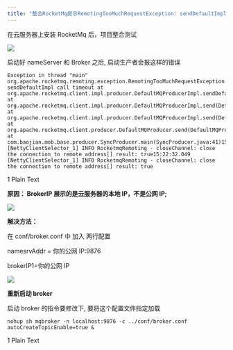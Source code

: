 ```yaml
---
title: "整合RocketMq提示RemotingTooMuchRequestException: sendDefaultImpl call timeout"
---
```


在云服务器上安装 RocketMq 后，项目整合测试

![](https://notes-learning.oss-cn-beijing.aliyuncs.com/xuvc3b/1616130360509-382458c2-a13e-443d-b718-bdf91b083bb3.png)

启动好 nameServer 和 Broker 之后, 启动生产者会报这样的错误&#x20;

    Exception in thread "main" org.apache.rocketmq.remoting.exception.RemotingTooMuchRequestException: sendDefaultImpl call timeout	at org.apache.rocketmq.client.impl.producer.DefaultMQProducerImpl.sendDefaultImpl(DefaultMQProducerImpl.java:588)	at org.apache.rocketmq.client.impl.producer.DefaultMQProducerImpl.send(DefaultMQProducerImpl.java:1223)	at org.apache.rocketmq.client.impl.producer.DefaultMQProducerImpl.send(DefaultMQProducerImpl.java:1173)	at org.apache.rocketmq.client.producer.DefaultMQProducer.send(DefaultMQProducer.java:214)	at com.baojian.mob.base.producer.SyncProducer.main(SyncProducer.java:41)15:22:31.455 [NettyClientSelector_1] INFO RocketmqRemoting - closeChannel: close the connection to remote address[] result: true15:22:32.049 [NettyClientSelector_1] INFO RocketmqRemoting - closeChannel: close the connection to remote address[] result: true

1
Plain Text

**原因： BrokerIP 展示的是云服务器的本地 IP，不是公网 IP;**

![](https://notes-learning.oss-cn-beijing.aliyuncs.com/xuvc3b/1616130360476-d1af823e-9914-4962-8925-f5cd19599ee0.png)

**解决方法：**

在 conf/broker.conf 中 加入 两行配置

namesrvAddr = 你的公网 IP:9876

brokerIP1=你的公网 IP

![](https://notes-learning.oss-cn-beijing.aliyuncs.com/xuvc3b/1616130360465-f2ca9153-4a43-4646-b792-9f8dc7c5d986.png)

**重新启动 broker**

启动 broker 的指令要修改下, 要将这个配置文件指定加载

    nohup sh mqbroker -n localhost:9876 -c ../conf/broker.conf autoCreateTopicEnable=true &

1
Plain Text
